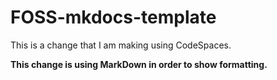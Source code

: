 # FOSS-mkdocs-template

This is a change that I am making using CodeSpaces.

**This change is using MarkDown in order to show formatting.**